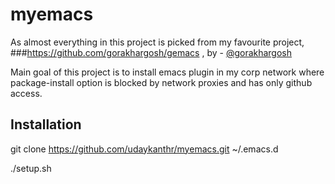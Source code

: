 # myemacs

As almost everything in this project is picked from my favourite project,
###https://github.com/gorakhargosh/gemacs , by - [@gorakhargosh](https://github.com/gorakhargosh)

Main goal of this project is to install emacs plugin in my corp network where package-install option is blocked by network proxies and has only github access.

## Installation
git clone https://github.com/udaykanthr/myemacs.git ~/.emacs.d

./setup.sh
